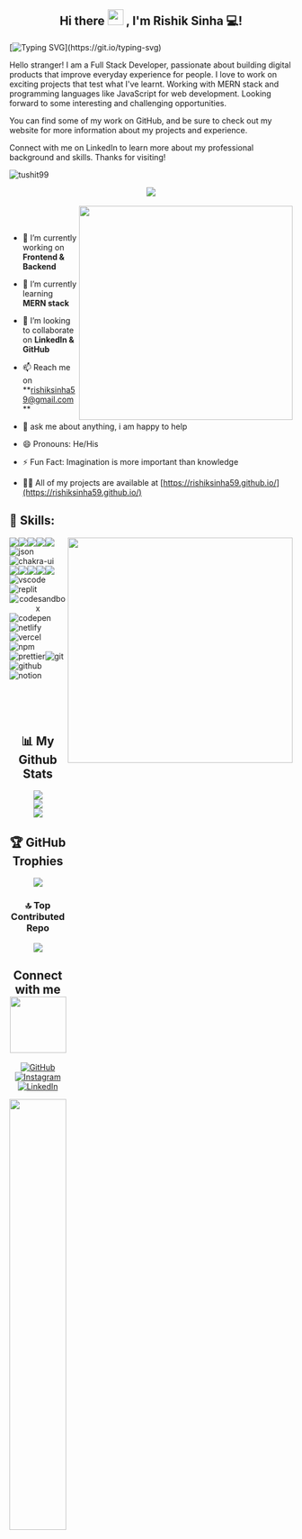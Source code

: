 <h2 align="center">
  Hi there <img src="https://media.giphy.com/media/hvRJCLFzcasrR4ia7z/giphy.gif" width="28"> , I'm Rishik Sinha 💻!
</h2>  

[![Typing SVG](https://readme-typing-svg.herokuapp.com?font=comfortaa&color=FF69B4&size=24&width=500&lines=Hello+Folks...;A+Full-Stack+Web+Developer;)](https://git.io/typing-svg)



Hello stranger! I am a Full Stack Developer, passionate about building digital products that improve everyday experience for people. I love to work on exciting projects that test what I've learnt. Working with MERN stack and programming languages like JavaScript for web development. Looking forward to some interesting and challenging opportunities.

You can find some of my work on GitHub, and be sure to check out my website for more information about my projects and experience.

Connect with me on LinkedIn to learn more about my professional background and skills. Thanks for visiting!






<p align="left"> <img src="https://komarev.com/ghpvc/?username=tushit99&label=Profile%20views&color=0e75b6&style=flat" alt="tushit99" /> </p>

   <p align="center" color:"red">
          <img src="https://readme-typing-svg.demolab.com/?lines=Hi! My self Rishik Sinha 🏽; I am Developer;Curious%20to%20learn%20new%20things !&font=Fira%20Code&center=true&width=440&height=45&color=#37bcf7&vCenter=true&size=22&pause=1000">
      </p>
     
<img width="100%" height="3px" src="https://imarticus.org/blog/wp-content/uploads/2021/12/djbwgfw.gif">

 
<img align="right" width="380px" src="https://cdn.jsdelivr.net/gh/bdfd/Personal_Image_Repo/8.Cool-Animation/Keep_Coding.gif" width = 320px>
 
<br/>
<br/>  
<br/>  

<p width="50%" >

- 🔭 I’m currently working on **Frontend & Backend**

- 🌱 I’m currently learning **MERN stack**

- 👯 I’m looking to collaborate on **LinkedIn & GitHub**

- 📫 Reach me on **rishiksinha59@gmail.com **

- 💬 ask me about anything, i am happy to help

- 😄 Pronouns: He/His

- ⚡ Fun Fact: Imagination is more important than knowledge

- 👨‍💻 All of my projects are available at [https://rishiksinha59.github.io/](https://rishiksinha59.github.io/)

</p>

<h2>🥇 Skills:  </h2>  
  <picture> <img align="right" src="https://camo.githubusercontent.com/3997f3b27a68e19c31e2d1c378d77303735faa42e7d18a8018f7510d66aaa83e/68747470733a2f2f7777772e77696e677374656368736f6c7574696f6e732e636f6d2f77702d636f6e74656e742f75706c6f6164732f323032322f30332f66756c6c2d737461636b2d646576656c6f706d656e742e676966" width = 400px></picture>


<p>
<div align="center" style="display: flex; flex-wrap: wrap;">
<img src="https://img.shields.io/badge/react-%2320232a.svg?style=for-the-badge&logo=react&logoColor=%2361DAFB" />
<img src="https://img.shields.io/badge/React_Router-CA4245?style=for-the-badge&logo=react-router&logoColor=white" />
<img src="https://img.shields.io/badge/redux-%23593d88.svg?style=for-the-badge&logo=redux&logoColor=white" />
<img src="https://img.shields.io/badge/HTML5-E34F26?style=for-the-badge&logo=html5&logoColor=white" />
<img src="https://img.shields.io/badge/CSS3-1572B6?style=for-the-badge&logo=css3&logoColor=white" />
<img src="https://img.shields.io/badge/json-5E5C5C?style=for-the-badge&logo=json&logoColor=white" alt="json" />&nbsp;&nbsp;
<img src="https://img.shields.io/badge/Chakra--UI-319795?style=for-the-badge&logo=chakra-ui&logoColor=white" alt="chakra-ui" />&nbsp;&nbsp;
<img src="https://img.shields.io/badge/JavaScript-323330?style=for-the-badge&logo=javascript&logoColor=F7DF1E" />
<img src="https://img.shields.io/badge/java-%23ED8B00.svg?style=for-the-badge&logo=java&logoColor=white" />
<img src="https://img.shields.io/badge/npm-CB3837?style=for-the-badge&logo=npm&logoColor=white" />
<img src="https://img.shields.io/badge/GitHub-100000?style=for-the-badge&logo=github&logoColor=white" />
<img src="https://img.shields.io/badge/GIT-E44C30?style=for-the-badge&logo=git&logoColor=white" />
   <!--   <img src="https://img.shields.io/badge/Canva-%2300C4CC.svg?&style=for-the-badge&logo=Canva&logoColor=white" alt="canva" /> -->
  <img src="https://img.shields.io/badge/VSCode-0078D4?style=for-the-badge&logo=visual%20studio%20code&logoColor=white" alt="vscode" />
  <img src="https://img.shields.io/badge/replit-667881?style=for-the-badge&logo=replit&logoColor=white" alt="replit" />
  <img src="https://img.shields.io/badge/Codesandbox-000000?style=for-the-badge&logo=CodeSandbox&logoColor=white" alt="codesandbox" />
  <img src="https://img.shields.io/badge/Codepen-000000?style=for-the-badge&logo=codepen&logoColor=white" alt="codepen" />
  <img src="https://img.shields.io/badge/Netlify-00C7B7?style=for-the-badge&logo=netlify&logoColor=white" alt="netlify" />
  <img src="https://img.shields.io/badge/Vercel-000000?style=for-the-badge&logo=vercel&logoColor=white" alt="vercel" />
<!--   <img src="https://img.shields.io/badge/Heroku-430098?style=for-the-badge&logo=heroku&logoColor=white" alt="heroku" /> -->
<!--   <img src="https://img.shields.io/badge/Yarn-2C8EBB?style=for-the-badge&logo=yarn&logoColor=white" alt="yarn" /> -->
  <img src="https://img.shields.io/badge/NPM-%23000000.svg?style=for-the-badge&logo=npm&logoColor=white" alt="npm"/>
  <img src="https://img.shields.io/badge/prettier-1A2C34?style=for-the-badge&logo=prettier&logoColor=white" alt="prettier" />
  <img src="https://img.shields.io/badge/Git-f44d27?style=for-the-badge&logo=git&logoColor=white" alt="git"/>
<!--   <img src="https://img.shields.io/badge/Postman-FF6C37?style=for-the-badge&logo=Postman&logoColor=white" alt="postman"/> -->
  <img src="https://img.shields.io/badge/GitHub-100000?style=for-the-badge&logo=github&logoColor=white" alt="github"/>
<!--   <img src="https://img.shields.io/badge/Miro-050038?style=for-the-badge&logo=Miro&logoColor=white" alt="miro" /> -->
  <img src="https://img.shields.io/badge/Notion-000000?style=for-the-badge&logo=notion&logoColor=white" alt="notion" />
  <div/>
</p>

<br/>
<br/>
<br/>

## 📊 My Github Stats
<!-- github status  -->


![](https://github-readme-stats.vercel.app/api?username=rishiksinha59&theme=dark&hide_border=false&include_all_commits=false&count_private=false)<br/>
![](https://github-readme-streak-stats.herokuapp.com/?user=rishiksinha59&%22%20alt=%22rishiksinha59)<br/>
![](https://github-readme-stats.vercel.app/api/top-langs?username=rishiksinha59&show_icons=true&locale=en&layout=compact)


## 🏆 GitHub Trophies
![](https://github-profile-trophy.vercel.app/?username=rishiksinha59&theme=radical&combine_all_yearly_contributions=true)


### 🔝 Top Contributed Repo

<img src="https://github-profile-summary-cards.vercel.app/api/cards/profile-details?username=rishiksinha59&theme=github_dark" />

<br>
<h2> Connect with me <img src='https://raw.githubusercontent.com/ShahriarShafin/ShahriarShafin/main/Assets/handshake.gif' width="100px"> </h2>

[![GitHub](https://img.shields.io/badge/GitHub-%23181717.svg?logo=GitHub&logoColor=white)](https://github.com/rishiksinha59)
[![Instagram](https://img.shields.io/badge/Instagram-%23E4405F.svg?logo=Instagram&logoColor=white)]()
[![LinkedIn](https://img.shields.io/badge/LinkedIn-%230077B5.svg?logo=linkedin&logoColor=white)](https://www.linkedin.com/in/rishik-sinha-61a718287/)


<img width="100%" src="https://www.animatedimages.org/data/media/562/animated-line-image-0124.gif">
